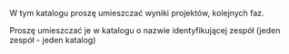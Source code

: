 W tym katalogu proszę umieszczać wyniki projektów, kolejnych faz.

Proszę umieszczać je w katalogu o nazwie identyfikującej zespół
(jeden zespół - jeden katalog)
